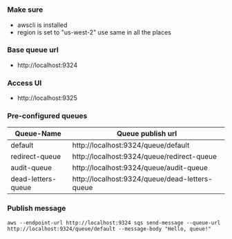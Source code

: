
# 

### Make sure 

- awscli is installed
- region is set to "us-west-2" use same in all the places

### Base queue url
- http://localhost:9324

### Access UI 
- http://localhost:9325

### Pre-configured queues

Queue-Name | Queue publish url |
--- | ---
default|http://localhost:9324/queue/default
redirect-queue|http://localhost:9324/queue/redirect-queue
audit-queue|http://localhost:9324/queue/audit-queue
dead-letters-queue|http://localhost:9324/queue/dead-letters-queue

### Publish message
```
aws --endpoint-url http://localhost:9324 sqs send-message --queue-url http://localhost:9324/queue/default --message-body "Hello, queue!"

```